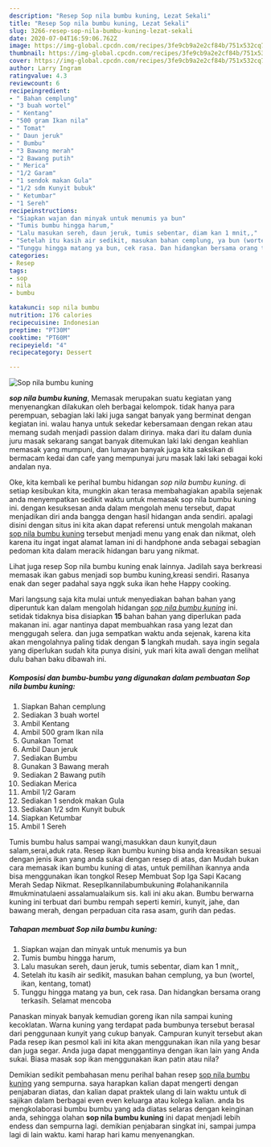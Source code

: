```yaml
---
description: "Resep Sop nila bumbu kuning, Lezat Sekali"
title: "Resep Sop nila bumbu kuning, Lezat Sekali"
slug: 3266-resep-sop-nila-bumbu-kuning-lezat-sekali
date: 2020-07-04T16:59:06.762Z
image: https://img-global.cpcdn.com/recipes/3fe9cb9a2e2cf84b/751x532cq70/sop-nila-bumbu-kuning-foto-resep-utama.jpg
thumbnail: https://img-global.cpcdn.com/recipes/3fe9cb9a2e2cf84b/751x532cq70/sop-nila-bumbu-kuning-foto-resep-utama.jpg
cover: https://img-global.cpcdn.com/recipes/3fe9cb9a2e2cf84b/751x532cq70/sop-nila-bumbu-kuning-foto-resep-utama.jpg
author: Larry Ingram
ratingvalue: 4.3
reviewcount: 6
recipeingredient:
- " Bahan cemplung"
- "3 buah wortel"
- " Kentang"
- "500 gram Ikan nila"
- " Tomat"
- " Daun jeruk"
- " Bumbu"
- "3 Bawang merah"
- "2 Bawang putih"
- " Merica"
- "1/2 Garam"
- "1 sendok makan Gula"
- "1/2 sdm Kunyit bubuk"
- " Ketumbar"
- "1 Sereh"
recipeinstructions:
- "Siapkan wajan dan minyak untuk menumis ya bun"
- "Tumis bumbu hingga harum,"
- "Lalu masukan sereh, daun jeruk, tumis sebentar, diam kan 1 mnit,,"
- "Setelah itu kasih air sedikit, masukan bahan cemplung, ya bun (wortel, ikan, kentang, tomat)"
- "Tunggu hingga matang ya bun, cek rasa. Dan hidangkan bersama orang terkasih. Selamat mencoba"
categories:
- Resep
tags:
- sop
- nila
- bumbu

katakunci: sop nila bumbu 
nutrition: 176 calories
recipecuisine: Indonesian
preptime: "PT30M"
cooktime: "PT60M"
recipeyield: "4"
recipecategory: Dessert

---
```



![Sop nila bumbu kuning](https://img-global.cpcdn.com/recipes/3fe9cb9a2e2cf84b/751x532cq70/sop-nila-bumbu-kuning-foto-resep-utama.jpg)

<b><i>sop nila bumbu kuning</i></b>, Memasak merupakan suatu kegiatan yang menyenangkan dilakukan oleh berbagai kelompok. tidak hanya para perempuan, sebagian laki laki juga sangat banyak yang berminat dengan kegiatan ini. walau hanya untuk sekedar kebersamaan dengan rekan atau memang sudah menjadi passion dalam dirinya. maka dari itu dalam dunia juru masak sekarang sangat banyak ditemukan laki laki dengan keahlian memasak yang mumpuni, dan lumayan banyak juga kita saksikan di bermacam kedai dan cafe yang mempunyai juru masak laki laki sebagai koki andalan nya.

Oke, kita kembali ke perihal bumbu hidangan <i>sop nila bumbu kuning</i>. di setiap kesibukan kita, mungkin akan terasa membahagiakan apabila sejenak anda menyempatkan sedikit waktu untuk memasak sop nila bumbu kuning ini. dengan kesuksesan anda dalam mengolah menu tersebut, dapat menjadikan diri anda bangga dengan hasil hidangan anda sendiri. apalagi disini dengan situs ini kita akan dapat referensi untuk mengolah makanan <u>sop nila bumbu kuning</u> tersebut menjadi menu yang enak dan nikmat, oleh karena itu ingat ingat alamat laman ini di handphone anda sebagai sebagian pedoman kita dalam meracik hidangan baru yang nikmat.

Lihat juga resep Sop nila bumbu kuning enak lainnya. Jadilah saya berkreasi memasak ikan gabus menjadi sop bumbu kuning,kreasi sendiri. Rasanya enak dan seger padahal saya nggk suka ikan hehe Happy cooking.


Mari langsung saja kita mulai untuk menyediakan bahan bahan yang diperuntuk kan dalam mengolah hidangan <u><i>sop nila bumbu kuning</i></u> ini. setidak tidaknya bisa disiapkan <b>15</b> bahan bahan yang diperlukan pada makanan ini. agar nantinya dapat membuahkan rasa yang lezat dan menggugah selera. dan juga sempatkan waktu anda sejenak, karena kita akan mengolahnya paling tidak dengan <b>5</b> langkah mudah. saya ingin segala yang diperlukan sudah kita punya disini, yuk mari kita awali dengan melihat dulu bahan baku dibawah ini.

<!--inarticleads1-->

##### Komposisi dan bumbu-bumbu yang digunakan dalam pembuatan Sop nila bumbu kuning:

1. Siapkan  Bahan cemplung
1. Sediakan 3 buah wortel
1. Ambil  Kentang
1. Ambil 500 gram Ikan nila
1. Gunakan  Tomat
1. Ambil  Daun jeruk
1. Sediakan  Bumbu
1. Gunakan 3 Bawang merah
1. Sediakan 2 Bawang putih
1. Sediakan  Merica
1. Ambil 1/2 Garam
1. Sediakan 1 sendok makan Gula
1. Sediakan 1/2 sdm Kunyit bubuk
1. Siapkan  Ketumbar
1. Ambil 1 Sereh


Tumis bumbu halus sampai wangi,masukkan daun kunyit,daun salam,serai,aduk rata. Resep ikan bumbu kuning bisa anda kreasikan sesuai dengan jenis ikan yang anda sukai dengan resep di atas, dan Mudah bukan cara memasak ikan bumbu kuning di atas, untuk pemilihan ikannya anda bisa menggunakan ikan tongkol Resep Membuat Sop Iga Sapi Kacang Merah Sedap Nikmat. ResepIkannilabumbukuning #olahanikannila #mukminatulaeni assalamualaikum sis. kali ini aku akan. Bumbu berwarna kuning ini terbuat dari bumbu rempah seperti kemiri, kunyit, jahe, dan bawang merah, dengan perpaduan cita rasa asam, gurih dan pedas. 

<!--inarticleads2-->

##### Tahapan membuat Sop nila bumbu kuning:

1. Siapkan wajan dan minyak untuk menumis ya bun
1. Tumis bumbu hingga harum,
1. Lalu masukan sereh, daun jeruk, tumis sebentar, diam kan 1 mnit,,
1. Setelah itu kasih air sedikit, masukan bahan cemplung, ya bun (wortel, ikan, kentang, tomat)
1. Tunggu hingga matang ya bun, cek rasa. Dan hidangkan bersama orang terkasih. Selamat mencoba


Panaskan minyak banyak kemudian goreng ikan nila sampai kuning kecoklatan. Warna kuning yang terdapat pada bumbunya tersebut berasal dari penggunaan kunyit yang cukup banyak. Campuran kunyit tersebut akan Pada resep ikan pesmol kali ini kita akan menggunakan ikan nila yang besar dan juga segar. Anda juga dapat menggantinya dengan ikan lain yang Anda sukai. Biasa masak sop ikan menggunakan ikan patin atau nila? 

Demikian sedikit pembahasan menu perihal bahan resep <u>sop nila bumbu kuning</u> yang sempurna. saya harapkan kalian dapat mengerti dengan penjabaran diatas, dan kalian dapat praktek ulang di lain waktu untuk di sajikan dalam berbagai even even keluarga atau kolega kalian. anda bs mengkolaborasi bumbu bumbu yang ada diatas selaras dengan keinginan anda, sehingga olahan <b>sop nila bumbu kuning</b> ini dapat menjadi lebih endess dan sempurna lagi. demikian penjabaran singkat ini, sampai jumpa lagi di lain waktu. kami harap hari kamu menyenangkan.
